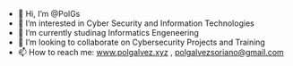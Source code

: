 - 👋 Hi, I’m @PolGs
- 👀 I’m interested in Cyber Security and Information Technologies
- 🌱 I’m currently studinag Informatics Engeneering
- 💞️ I’m looking to collaborate on Cybersecurity Projects and Training
- 📫 How to reach me: www.polgalvez.xyz , polgalvezsoriano@gmail.com

<!---
PolGs/PolGs is a ✨ special ✨ repository because its `README.md` (this file) appears on your GitHub profile.
You can click the Preview link to take a look at your changes.
--->
